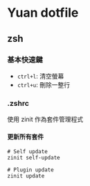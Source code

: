 Yuan dotfile
===

zsh
---
### 基本快速鍵
* `ctrl+l`: 清空螢幕
* `ctrl+u`: 刪除一整行


### .zshrc
使用 zinit 作為套件管理程式

#### 更新所有套件
```
# Self update
zinit self-update

# Plugin update
zinit update
```
